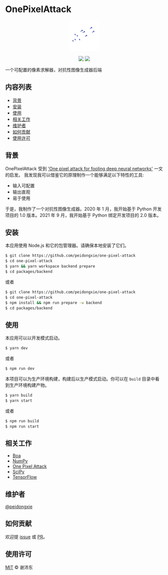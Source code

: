 # OnePixelAttack

<p align="center">
  <img src="https://raw.githubusercontent.com/peidongxie/one-pixel-attack/main/packages/frontend/public/static/logo/logo-96.png">
</p>
<p align="center">
  <img src="https://img.shields.io/github/license/peidongxie/one-pixel-attack" />
  <img src="https://img.shields.io/github/package-json/v/peidongxie/one-pixel-attack" />
</p>

一个可配置的像素求解器，对抗性图像生成器后端

## 内容列表

- [背景](#背景)
- [安装](#安装)
- [使用](#使用)
- [相关工作](#相关工作)
- [维护者](#维护者)
- [如何贡献](#如何贡献)
- [使用许可](#使用许可)

## 背景

OnePixelAttack 受到 ['One pixel attack for fooling deep neural networks'](https://arxiv.org/abs/1710.08864) 一文的启发。 我发现我可以借鉴它的原理制作一个能够满足以下特性的工具:

- 输入可配置
- 输出直观
- 易于使用

于是，我制作了一个对抗性图像生成器。2020 年 1 月，我开始基于 Python 开发项目的 1.0 版本。2021 年 9 月，我开始基于 Python 绑定开发项目的 2.0 版本。

## 安装

本应用使用 Node.js 和它的包管理器。请确保本地安装了它们。

```sh
$ git clone https://github.com/peidongxie/one-pixel-attack
$ cd one-pixel-attack
$ yarn && yarn workspace backend prepare
$ cd packages/backend
```

或者

```sh
$ git clone https://github.com/peidongxie/one-pixel-attack
$ cd one-pixel-attack
$ npm install && npm run prepare -w backend
$ cd packages/backend
```

## 使用

本应用可以以开发模式启动。

```sh
$ yarn dev
```

或者

```sh
$ npm run dev
```

本项目可以为生产环境构建，构建后以生产模式启动。你可以在 `build` 目录中看到生产环境构建产物。

```sh
$ yarn build
$ yarn start
```

或者

```sh
$ npm run build
$ npm run start
```

## 相关工作

- [Boa](https://github.com/imgcook/boa)
- [NumPy](https://github.com/numpy/numpy)
- [One Pixel Attack](https://github.com/Hyperparticle/one-pixel-attack-keras)
- [SciPy](https://github.com/scipy/scipy)
- [TensorFlow](https://github.com/tensorflow/tensorflow)

## 维护者

[@peidongxie](https://github.com/peidongxie)

## 如何贡献

欢迎提 [issue](https://github.com/peidongxie/one-pixel-attack/issues/new) 或 [PR](https://github.com/peidongxie/one-pixel-attack/compare)。

## 使用许可

[MIT](LICENSE) © 谢沛东

